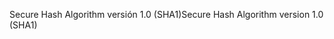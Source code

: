 <span data-ttu-id="aa57d-101">Secure Hash Algorithm versión 1.0 (SHA1)</span><span class="sxs-lookup"><span data-stu-id="aa57d-101">Secure Hash Algorithm version 1.0 (SHA1)</span></span>
